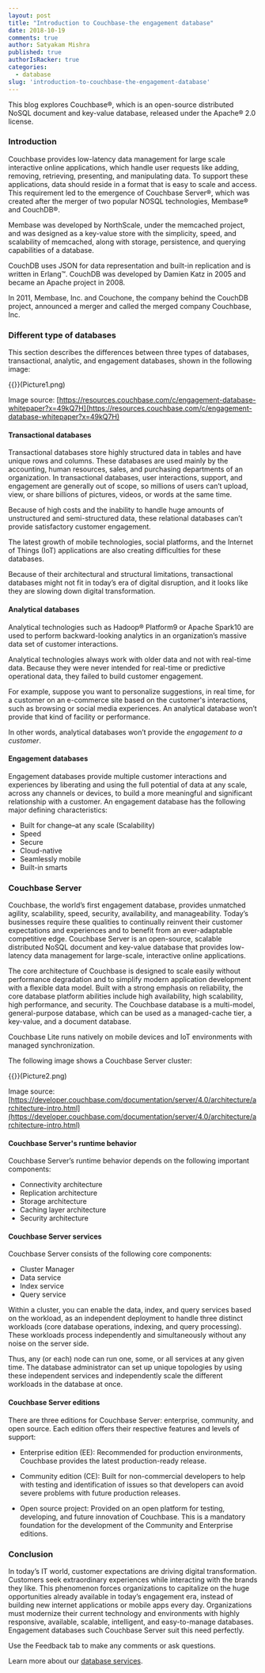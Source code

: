 ```yaml
---
layout: post
title: "Introduction to Couchbase-the engagement database"
date: 2018-10-19
comments: true
author: Satyakam Mishra
published: true
authorIsRacker: true
categories:
  - database
slug: 'introduction-to-couchbase-the-engagement-database' 
---
```

This blog explores Couchbase&reg;, which is an open-source distributed NoSQL
document and key-value database, released under the Apache&reg; 2.0 license.

<!--more-->

### Introduction

Couchbase provides low-latency data management for large scale interactive online
applications, which handle user requests like adding, removing, retrieving,
presenting, and manipulating data. To support these applications, data should
reside in a format that is easy to scale and access. This requirement led to the
emergence of Couchbase Server&reg;, which was created after the merger of
two popular NOSQL technologies, Membase&reg; and CouchDB&reg;.

Membase was developed by NorthScale, under the memcached project, and was designed
as a key-value store with the simplicity, speed, and scalability of memcached,
along with storage, persistence, and querying capabilities of a database.

CouchDB uses JSON for data representation and built-in replication and is written
in Erlang&trade;. CouchDB was developed by Damien Katz in 2005 and became an
Apache project in 2008.

In 2011, Membase, Inc. and Couchone, the company behind the CouchDB project,
announced a merger and called the merged company Couchbase, Inc.

### Different type of databases

This section describes the differences between three types of databases,
transactional, analytic, and engagement databases, shown in the following image:

{{<image src="" title="" alt="">}}(Picture1.png)

Image source: [https://resources.couchbase.com/c/engagement-database-whitepaper?x=49kQ7H](https://resources.couchbase.com/c/engagement-database-whitepaper?x=49kQ7H)

#### Transactional databases

Transactional databases store highly structured data in tables and have unique
rows and columns. These databases are used mainly by the accounting, human
resources, sales, and purchasing departments of an organization. In transactional
databases, user interactions, support, and engagement are generally out of scope,
so millions of users can’t upload, view, or share billions of pictures, videos,
or words at the same time.

Because of high costs and the inability to handle huge amounts of unstructured
and semi-structured data, these relational databases can’t provide satisfactory
customer engagement.

The latest growth of mobile technologies, social platforms, and the Internet of
Things (IoT) applications are also creating difficulties for these databases.

Because of their architectural and structural limitations, transactional databases
might not fit in today’s era of digital disruption, and it looks like they are
slowing down digital transformation.

#### Analytical databases

Analytical technologies such as Hadoop&reg; Platform9 or Apache Spark10 are used
to perform backward-looking analytics in an organization’s massive data set of
customer interactions.

Analytical technologies always work with older data and not with real-time data.
Because they were never intended for real-time or predictive operational data,
they failed to build customer engagement.

For example, suppose you want to personalize suggestions, in real time, for a
customer on an e-commerce site based on the customer's interactions, such as
browsing or social media experiences. An analytical database won’t provide that
kind of facility or performance.

In other words, analytical databases won’t provide the *engagement to a customer*.

#### Engagement databases

Engagement databases provide multiple customer interactions and experiences by
liberating and using the full potential of data at any scale, across any channels
or devices, to build a more meaningful and significant relationship with a customer.
An engagement database has the following major defining characteristics:

- Built for change–at any scale (Scalability)
- Speed
- Secure
- Cloud-native
- Seamlessly mobile
- Built-in smarts

### Couchbase Server

Couchbase, the world’s first engagement database, provides unmatched agility,
scalability, speed, security, availability, and manageability. Today’s businesses
require these qualities to continually reinvent their customer expectations and
experiences and to benefit from an ever-adaptable competitive edge. Couchbase
Server is an open-source, scalable distributed NoSQL document and key-value
database that provides low-latency data management for large-scale, interactive
online applications.

The core architecture of Couchbase is designed to scale easily without performance
degradation and to simplify modern application development with a flexible data
model. Built with a strong emphasis on reliability, the core database platform
abilities include high availability, high scalability, high performance, and
security. The Couchbase database is a multi-model, general-purpose database, which
can be used as a managed-cache tier, a key-value, and a document database.

Couchbase Lite runs natively on mobile devices and IoT environments with managed
synchronization.

The following image shows a Couchbase Server cluster:

{{<image src="" title="" alt="">}}(Picture2.png)

Image source: [https://developer.couchbase.com/documentation/server/4.0/architecture/architecture-intro.html](https://developer.couchbase.com/documentation/server/4.0/architecture/architecture-intro.html)

#### Couchbase Server's runtime behavior

Couchbase Server’s runtime behavior depends on the following important components:

- Connectivity architecture
- Replication architecture
- Storage architecture
- Caching layer architecture
- Security architecture

#### Couchbase Server services

Couchbase Server consists of the following core components:

- Cluster Manager
- Data service
- Index service
- Query service

Within a cluster, you can enable the data, index, and query services based on the
workload, as an independent deployment to handle three distinct workloads (core
database operations, indexing, and query processing). These workloads process
independently and simultaneously without any noise on the server side.

Thus, any (or each) node can run one, some,  or all services at any given time.
The database administrator can set up unique topologies by using these independent
services and independently scale the different workloads in the database at once.

#### Couchbase Server editions

There are three editions for Couchbase Server: enterprise, community, and open
source. Each edition offers their respective features and levels of support:

- Enterprise edition (EE): Recommended for production environments, Couchbase
provides the latest production-ready release.

- Community edition (CE): Built for non-commercial developers to help with testing
and identification of issues so that developers can avoid severe problems with
future production releases.

- Open source project: Provided on an open platform for testing, developing,
and future innovation of Couchbase. This is a mandatory foundation for the
development of the Community and Enterprise editions.


### Conclusion

In today’s IT world, customer expectations are driving digital transformation.
Customers seek extraordinary experiences while interacting with the brands they
like. This phenomenon forces organizations to capitalize on the huge opportunities
already available in today’s engagement era, instead of building new internet
applications or mobile apps every day. Organizations must modernize their current
technology and environments with highly responsive, available, scalable,
intelligent, and easy-to-manage databases. Engagement databases such Couchbase
Server suit this need perfectly.

Use the Feedback tab to make any comments or ask questions.

Learn more about our [database services](https://www.rackspace.com/dba-services).



